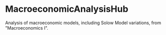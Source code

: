 # MacroeconomicAnalysisHub
Analysis of macroeconomic models, including Solow Model variations, from "Macroeconomics I".
